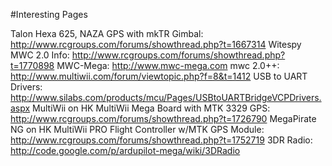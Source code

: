 #Interesting Pages

Talon Hexa 625, NAZA GPS with mkTR Gimbal: http://www.rcgroups.com/forums/showthread.php?t=1667314
Witespy MWC 2.0 Info: http://www.rcgroups.com/forums/showthread.php?t=1770898
MWC-Mega: http://www.mwc-mega.com
mwc 2.0++: http://www.multiwii.com/forum/viewtopic.php?f=8&t=1412
USB to UART Drivers: http://www.silabs.com/products/mcu/Pages/USBtoUARTBridgeVCPDrivers.aspx
MultiWii on HK MultiWii Mega Board with MTK 3329 GPS: http://www.rcgroups.com/forums/showthread.php?t=1726790
MegaPirate NG on HK MultiWii PRO Flight Controller w/MTK GPS Module: http://www.rcgroups.com/forums/showthread.php?t=1752719
3DR Radio: http://code.google.com/p/ardupilot-mega/wiki/3DRadio